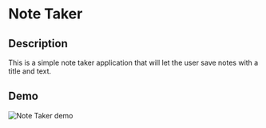 # Note Taker

## Description
This is a simple note taker application that will let the user save notes with a title and text.

## Demo
![Note Taker demo](./images/Note_Taker.gif)